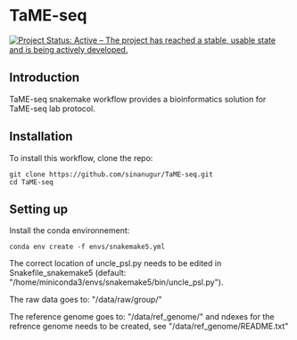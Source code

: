 # TaME-seq
[![Project Status: Active – The project has reached a stable, usable state and is being actively developed.](http://www.repostatus.org/badges/latest/active.svg)](http://www.repostatus.org/#active) 

Introduction
------------
TaME-seq snakemake workflow provides a bioinformatics solution for TaME-seq lab protocol.


Installation
------------
To install this workflow, clone the repo:

```
git clone https://github.com/sinanugur/TaME-seq.git
cd TaME-seq

```

Setting up
------------
Install the conda environnement:

```
conda env create -f envs/snakemake5.yml 

```

The correct location of uncle_psl.py needs to be edited in Snakefile_snakemake5 (default: "/home/miniconda3/envs/snakemake5/bin/uncle_psl.py").

The raw data goes to: "/data/raw/group/"

The reference genome goes to: "/data/ref_genome/" and ndexes for the refrence genome needs to be created, see "/data/ref_genome/README.txt"

